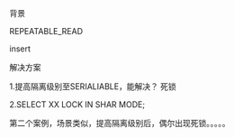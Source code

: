 背景







REPEATABLE_READ

insert 





解决方案

1.提高隔离级别至SERIALIABLE，能解决？ 死锁

2.SELECT XX LOCK IN SHAR MODE;



第二个案例，场景类似，提高隔离级别后，偶尔出现死锁。。。。。





